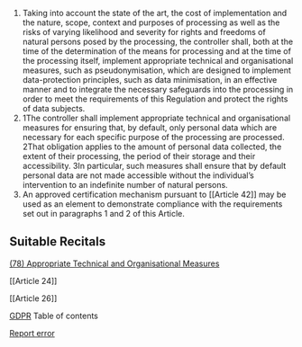 
1. Taking into account the state of the art, the cost of implementation and the nature, scope, context and purposes of processing as well as the risks of varying likelihood and severity for rights and freedoms of natural persons posed by the processing, the controller shall, both at the time of the determination of the means for processing and at the time of the processing itself, implement appropriate technical and organisational measures, such as pseudonymisation, which are designed to implement data-protection principles, such as data minimisation, in an effective manner and to integrate the necessary safeguards into the processing in order to meet the requirements of this Regulation and protect the rights of data subjects.
2. 1The controller shall implement appropriate technical and organisational measures for ensuring that, by default, only personal data which are necessary for each specific purpose of the processing are processed. 2That obligation applies to the amount of personal data collected, the extent of their processing, the period of their storage and their accessibility. 3In particular, such measures shall ensure that by default personal data are not made accessible without the individual’s intervention to an indefinite number of natural persons.
3. An approved certification mechanism pursuant to [[Article 42]] may be used as an element to demonstrate compliance with the requirements set out in paragraphs 1 and 2 of this Article.



## Suitable Recitals



[(78) Appropriate Technical and Organisational Measures](https://gdpr-info.eu/recitals/no-78/)




[[Article 24]]


[[Article 26]]



[GDPR](https://gdpr-info.eu)
Table of contents


[Report error](https://gdpr-info.eu/gf/?TB_iframe=true&height=306 "Your message")

